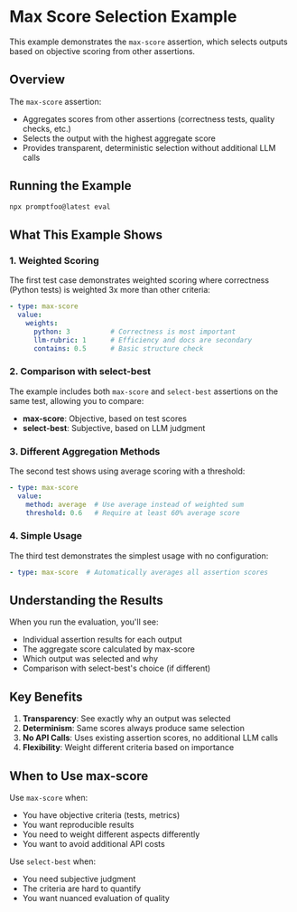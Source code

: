 # Max Score Selection Example

This example demonstrates the `max-score` assertion, which selects outputs based on objective scoring from other assertions.

## Overview

The `max-score` assertion:
- Aggregates scores from other assertions (correctness tests, quality checks, etc.)
- Selects the output with the highest aggregate score
- Provides transparent, deterministic selection without additional LLM calls

## Running the Example

```bash
npx promptfoo@latest eval
```

## What This Example Shows

### 1. Weighted Scoring
The first test case demonstrates weighted scoring where correctness (Python tests) is weighted 3x more than other criteria:

```yaml
- type: max-score
  value:
    weights:
      python: 3          # Correctness is most important
      llm-rubric: 1      # Efficiency and docs are secondary
      contains: 0.5      # Basic structure check
```

### 2. Comparison with select-best
The example includes both `max-score` and `select-best` assertions on the same test, allowing you to compare:
- **max-score**: Objective, based on test scores
- **select-best**: Subjective, based on LLM judgment

### 3. Different Aggregation Methods
The second test shows using average scoring with a threshold:

```yaml
- type: max-score
  value:
    method: average  # Use average instead of weighted sum
    threshold: 0.6   # Require at least 60% average score
```

### 4. Simple Usage
The third test demonstrates the simplest usage with no configuration:

```yaml
- type: max-score  # Automatically averages all assertion scores
```

## Understanding the Results

When you run the evaluation, you'll see:
- Individual assertion results for each output
- The aggregate score calculated by max-score
- Which output was selected and why
- Comparison with select-best's choice (if different)

## Key Benefits

1. **Transparency**: See exactly why an output was selected
2. **Determinism**: Same scores always produce same selection
3. **No API Calls**: Uses existing assertion scores, no additional LLM calls
4. **Flexibility**: Weight different criteria based on importance

## When to Use max-score

Use `max-score` when:
- You have objective criteria (tests, metrics)
- You want reproducible results
- You need to weight different aspects differently
- You want to avoid additional API costs

Use `select-best` when:
- You need subjective judgment
- The criteria are hard to quantify
- You want nuanced evaluation of quality